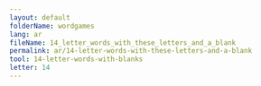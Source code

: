 ```yaml
---
layout: default
folderName: wordgames
lang: ar
fileName: 14_letter_words_with_these_letters_and_a_blank
permalink: ar/14-letter-words-with-these-letters-and-a-blank
tool: 14-letter-words-with-blanks
letter: 14
---
```

